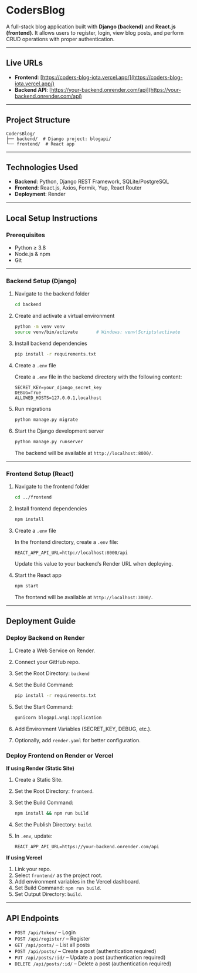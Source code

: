 # CodersBlog

A full-stack blog application built with **Django (backend)** and **React.js (frontend)**. It allows users to register, login, view blog posts, and perform CRUD operations with proper authentication.

---

## Live URLs

- **Frontend**: [https://coders-blog-iota.vercel.app/](https://coders-blog-iota.vercel.app/)
- **Backend API**: [https://your-backend.onrender.com/api](https://your-backend.onrender.com/api)

---

## Project Structure

```
CodersBlog/
├── backend/  # Django project: blogapi/
└── frontend/  # React app
```

---

## Technologies Used

- **Backend**: Python, Django REST Framework, SQLite/PostgreSQL
- **Frontend**: React.js, Axios, Formik, Yup, React Router
- **Deployment**: Render

---

## Local Setup Instructions

### Prerequisites

- Python ≥ 3.8
- Node.js & npm
- Git

---

### Backend Setup (Django)

1. Navigate to the backend folder

   ```bash
   cd backend
   ```

2. Create and activate a virtual environment

   ```bash
   python -m venv venv
   source venv/bin/activate       # Windows: venv\Scripts\activate
   ```

3. Install backend dependencies

   ```bash
   pip install -r requirements.txt
   ```

4. Create a `.env` file

   Create a `.env` file in the backend directory with the following content:

   ```
   SECRET_KEY=your_django_secret_key
   DEBUG=True
   ALLOWED_HOSTS=127.0.0.1,localhost
   ```

5. Run migrations

   ```bash
   python manage.py migrate
   ```

6. Start the Django development server

   ```bash
   python manage.py runserver
   ```

   The backend will be available at `http://localhost:8000/`.

---

### Frontend Setup (React)

1. Navigate to the frontend folder

   ```bash
   cd ../frontend
   ```

2. Install frontend dependencies

   ```bash
   npm install
   ```

3. Create a `.env` file

   In the frontend directory, create a `.env` file:

   ```
   REACT_APP_API_URL=http://localhost:8000/api
   ```

   Update this value to your backend’s Render URL when deploying.

4. Start the React app

   ```bash
   npm start
   ```

   The frontend will be available at `http://localhost:3000/`.

---

## Deployment Guide

### Deploy Backend on Render

1. Create a Web Service on Render.
2. Connect your GitHub repo.
3. Set the Root Directory: `backend`
4. Set the Build Command:

   ```bash
   pip install -r requirements.txt
   ```

5. Set the Start Command:

   ```bash
   gunicorn blogapi.wsgi:application
   ```

6. Add Environment Variables (SECRET_KEY, DEBUG, etc.).
7. Optionally, add `render.yaml` for better configuration.

### Deploy Frontend on Render or Vercel

**If using Render (Static Site)**

1. Create a Static Site.
2. Set the Root Directory: `frontend`.
3. Set the Build Command:

   ```bash
   npm install && npm run build
   ```

4. Set the Publish Directory: `build`.
5. In `.env`, update:

   ```
   REACT_APP_API_URL=https://your-backend.onrender.com/api
   ```

**If using Vercel**

1. Link your repo.
2. Select `frontend/` as the project root.
3. Add environment variables in the Vercel dashboard.
4. Set Build Command: `npm run build`.
5. Set Output Directory: `build`.

---

## API Endpoints

- `POST /api/token/` – Login
- `POST /api/register/` – Register
- `GET /api/posts/` – List all posts
- `POST /api/posts/` – Create a post (authentication required)
- `PUT /api/posts/:id/` – Update a post (authentication required)
- `DELETE /api/posts/:id/` – Delete a post (authentication required)
